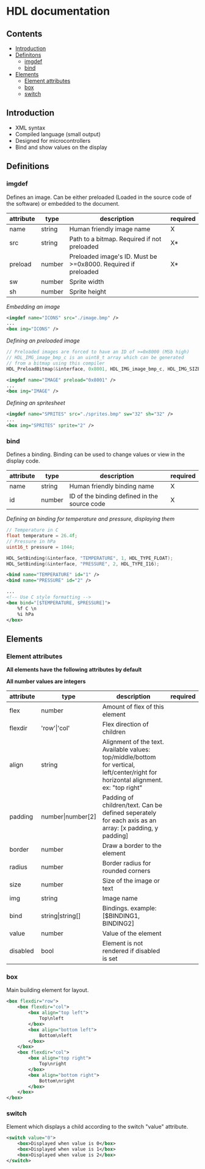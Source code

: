 # HDL documentation

## Contents

* [Introduction](#introduction)
* [Definitons](#definitions)
    * [imgdef](#imgdef)
    * [bind](#bind)
* [Elements](#elements)
    * [Element attributes](#element-attributes)
    * [box](#box)
    * [switch](#switch)


## Introduction

* XML syntax
* Compiled language (small output)
* Designed for microcontrollers
* Bind and show values on the display

## Definitions

### imgdef

Defines an image. Can be either preloaded (Loaded in the source code of the software) or embedded to the document.

|attribute|type|description|required|
|---|---|---|---|
|name|string|Human friendly image name|X|
|src|string|Path to a bitmap. Required if not preloaded|X*|
|preload|number|Preloaded image's ID. Must be >=0x8000. Required if preloaded|X*|
|sw|number|Sprite width||
|sh|number|Sprite height||


*Embedding an image*

```xml
<imgdef name="ICONS" src="./image.bmp" />
...
<box img="ICONS" />
```

*Defining an preloaded image*

```c
// Preloaded images are forced to have an ID of >=0x8000 (MSb high)
// HDL_IMG_image_bmp_c is an uint8_t array which can be generated
// from a bitmap using this compiler 
HDL_PreloadBitmap(&interface, 0x8001, HDL_IMG_image_bmp_c, HDL_IMG_SIZE_image_bmp_c);
```

```xml
<imgdef name="IMAGE" preload="0x8001" />
...
<box img="IMAGE" />
```

*Defining an spritesheet*

```xml
<imgdef name="SPRITES" src="./sprites.bmp" sw="32" sh="32" />
...
<box img="SPRITES" sprite="2" />
```

### bind

Defines a binding. Binding can be used to change values or view in the display code.

|attribute|type|description|required|
|---|---|---|---|
|name|string|Human friendly binding name|X|
|id|number|ID of the binding defined in the source code|X|

*Defining an binding for temperature and pressure, displaying them*

```c
// Temperature in C
float temperature = 26.4f;
// Pressure in hPa
uint16_t pressure = 1044;

HDL_SetBinding(&interface, "TEMPERATURE", 1, HDL_TYPE_FLOAT);
HDL_SetBinding(&interface, "PRESSURE", 2, HDL_TYPE_I16);
```

```xml
<bind name="TEMPERATURE" id="1" />
<bind name="PRESSURE" id="2" />

...
<!-- Use C style formatting -->
<box bind="[$TEMPERATURE, $PRESSURE]">
    %f C \n
    %i hPa
</box>
```

## Elements

### Element attributes

**All elements have the following attributes by default**

**All number values are integers**

|attribute|type|description|required|
|---|---|---|---|
|flex|number|Amount of flex of this element||
|flexdir|'row'\|'col'|Flex direction of children||
|align|string|Alignment of the text. Available values: top/middle/bottom for vertical, left/center/right for horizontal alignment. ex: "top right"||
|padding|number\|number[2]|Padding of children/text. Can be defined seperately for each axis as an array: [x padding, y padding]||
|border|number|Draw a border to the element||
|radius|number|Border radius for rounded corners||
|size|number|Size of the image or text||
|img|string|Image name||
|bind|string\|string[]|Bindings. example: [$BINDING1, BINDING2]||
|value|number|Value of the element||
|disabled|bool|Element is not rendered if disabled is set||

### box

Main building element for layout.

```xml
<box flexdir="row">
    <box flexdir="col">
        <box align="top left">
            Top\nleft
        </box>
        <box align="bottom left">
            Bottom\nleft
        </box>
    </box>
    <box flexdir="col">
        <box align="top right">
            Top\nright
        </box>
        <box align="bottom right">
            Bottom\nright
        </box>
    </box>
</box>
```

### switch

Element which displays a child according to the switch "value" attribute.

```xml
<switch value="0">
    <box>Displayed when value is 0</box>
    <box>Displayed when value is 1</box>
    <box>Displayed when value is 2</box>
</switch>
```